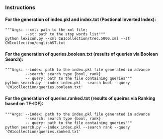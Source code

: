 ### Instructions

#### For the generation of index.pkl and index.txt (Postional Inverted Index):
```
"""Args: --xml: path to the xml file; 
         --st: path to the stop_words list"""
python lexicon.py --xml CW1collection/trec.5000.xml --st CW1collection/englishST.txt
```
#### For the generation of queries.boolean.txt (results of queries via Boolean Search):
```
"""Args: --index: path to the index.pkl file generated in advance
         --search: search type {bool, rank}
         -- query: path to the file containing queries""" 
python search.py --index index.pkl --search bool --query 'CW1collection/queries.boolean.txt' 
```
#### For the generation of queries.ranked.txt (results of queires via Ranking based on TF-IDF):
```
"""Args: --index: path to the index.pkl file generated in advance
         --search: search type {bool, rank}
         -- query: path to the file containing queries""" 
python search.py --index index.pkl --search rank --query 'CW1collection/queries.ranked.txt'
```
